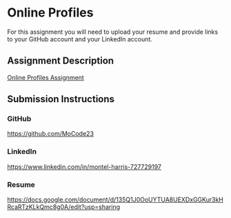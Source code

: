 # Online Profiles
For this assignment you will need to upload your resume and provide links to your GitHub account and your LinkedIn account.

## Assignment Description
[Online Profiles Assignment](https://education.launchcode.org/liftoff/modules/assignments/online-profiles)

## Submission Instructions
 
### GitHub
https://github.com/MoCode23
 
### LinkedIn
https://www.linkedin.com/in/montel-harris-727729197

### Resume
https://docs.google.com/document/d/135Q1J0OoUYTUA8UEXDxGGKur3kHRcaRTzKLkQmc8g0A/edit?usp=sharing
